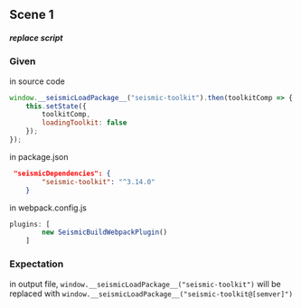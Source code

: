 ## Scene 1
##### replace script
### Given
in source code
```js
window.__seismicLoadPackage__("seismic-toolkit").then(toolkitComp => {
    this.setState({
        toolkitComp,
        loadingToolkit: false
    });
});
```
in package.json
```json
 "seismicDependencies": {
        "seismic-toolkit": "^3.14.0"
    }
```
in webpack.config.js
```js
plugins: [
        new SeismicBuildWebpackPlugin()
    ]
```

### Expectation
in output file, `window.__seismicLoadPackage__("seismic-toolkit")`  will be replaced with `window.__seismicLoadPackage__("seismic-toolkit@[semver]")`